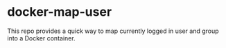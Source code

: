 # docker-map-user
This repo provides a quick way to map currently logged in user and group into a Docker container.
